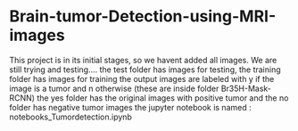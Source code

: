 # Brain-tumor-Detection-using-MRI-images
This project is in its initial stages, so we havent added all images.
We are still trying and testing....
the test folder has images for testing,  the training folder has images for training
the output images  are labeled with y if the image is a tumor and n otherwise (these are inside folder Br35H-Mask-RCNN)
the yes folder has the original images with positive tumor and the no folder has negative tumor images
the jupyter notebook is named : notebooks_Tumordetection.ipynb
